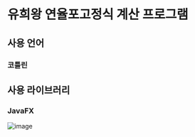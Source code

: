 # 유희왕 연율포고정식 계산 프로그램
  ## 사용 언어
  ### 코틀린

  ## 사용 라이브러리
  ### JavaFX

![image](https://github.com/user-attachments/assets/7182b440-c901-48be-9a15-6f133cd5da28)
